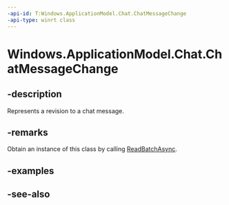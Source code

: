 ```yaml
---
-api-id: T:Windows.ApplicationModel.Chat.ChatMessageChange
-api-type: winrt class
---
```


<!-- Class syntax.
public class ChatMessageChange : Windows.ApplicationModel.Chat.IChatMessageChange
-->

# Windows.ApplicationModel.Chat.ChatMessageChange

## -description
Represents a revision to a chat message.

## -remarks
Obtain an instance of this class by calling [ReadBatchAsync](chatmessagechangereader_readbatchasync.md).

## -examples

## -see-also

